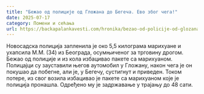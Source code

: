 ```yaml
---
title: "Бежао од полиције од Гложана до Бегеча. Ево због чега!"
date: 2025-07-17
category: Помени и сећања
url: https://backapalankavesti.com/hronika/bezao-od-policije-od-glozana-do-begeca-evo-zbog-cega/
---
```


Новосадска полиција запленила је око 5,5 килограма марихуане и ухапсила М.М. (34) из Београда, осумњиченог за трговину дрогом. Бежао од полиције и из кола избацивао пакете са марихуаном. Полицајци су зауставили његов аутомобил у Гложану, након чега је он покушао да побегне, али је, у Бегечу, сустигнут и приведен. Током потере, из свог возила избацивао је пакете са марихуаном које је полиција пронашла. Одређено му је задржавање у трајању до 48 сати.
